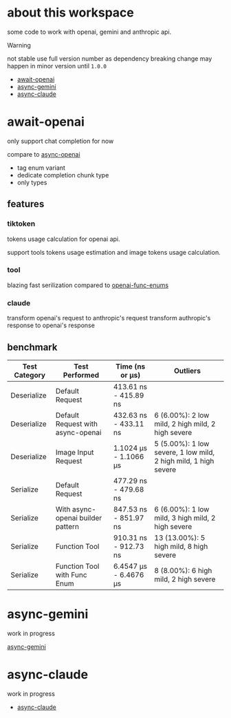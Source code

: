 # about this workspace

some code to work with openai, gemini and anthropic api.

> [!WARNING]
> not stable
> use full version number as dependency
> breaking change may happen in minor version until `1.0.0`

- [await-openai](https://github.com/washanhanzi/await-openai/tree/main/await-openai)
- [async-gemini](https://github.com/washanhanzi/await-openai/tree/main/async-gemini)
- [async-claude](https://github.com/washanhanzi/await-openai/tree/main/async-claude)

# await-openai

only support chat completion for now

compare to [async-openai](https://github.com/64bit/async-openai)

- tag enum variant
- dedicate completion chunk type
- only types

## features

### tiktoken

tokens usage calculation for openai api.

support tools tokens usage estimation and image tokens usage calculation.

### tool

blazing fast serilization compared to [openai-func-enums](https://github.com/frankfralick/openai-func-enums)

### claude

transform openai's request to anthropic's request
transform authropic's response to openai's response

## benchmark

| Test Category | Test Performed                          | Time (ns or µs)          | Outliers           |
|---------------|-----------------------------------------|--------------------------|--------------------|
| Deserialize   | Default Request                         | 413.61 ns - 415.89 ns    |                    |
| Deserialize   | Default Request with async-openai       | 432.63 ns - 433.11 ns    | 6 (6.00%): 2 low mild, 2 high mild, 2 high severe |
| Deserialize   | Image Input Request                     | 1.1024 µs - 1.1066 µs    | 5 (5.00%): 1 low severe, 1 low mild, 2 high mild, 1 high severe |
| Serialize     | Default Request                         | 477.29 ns - 479.68 ns    |                    |
| Serialize     | With async-openai builder pattern       | 847.53 ns - 851.97 ns    | 6 (6.00%): 1 low mild, 3 high mild, 2 high severe |
| Serialize     | Function Tool                           | 910.31 ns - 912.73 ns    | 13 (13.00%): 5 high mild, 8 high severe |
| Serialize     | Function Tool with Func Enum            | 6.4547 µs - 6.4676 µs    | 8 (8.00%): 6 high mild, 2 high severe |

# async-gemini

work in progress

[async-gemini](https://github.com/washanhanzi/await-openai/tree/main/async-gemini)

# async-claude

work in progress

- [async-claude](https://github.com/washanhanzi/await-openai/tree/main/async-claude)